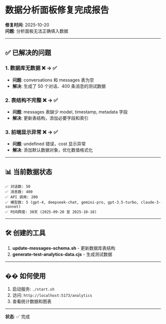 # 数据分析面板修复完成报告

**修复时间**: 2025-10-20  
**问题**: 分析面板无法正确填入数据

---

## ✅ 已解决的问题

### 1. 数据库无数据 ❌ → ✅
- **问题**: conversations 和 messages 表为空
- **解决**: 生成了 50 个对话、400 条消息的测试数据

### 2. 表结构不完整 ❌ → ✅
- **问题**: messages 表缺少 model, timestamp, metadata 字段
- **解决**: 更新表结构，添加必要字段和索引

### 3. 前端显示异常 ❌ → ✅
- **问题**: undefined 错误，cost 显示异常
- **解决**: 添加默认数据对象，优化数值格式化

---

## 📊 当前数据状态

```
✅ 对话数: 50
✅ 消息数: 400  
✅ API 调用: 200
✅ 模型数: 5 (gpt-4, deepseek-chat, gemini-pro, gpt-3.5-turbo, claude-3-sonnet)
✅ 时间跨度: 30天 (2025-09-20 至 2025-10-18)
```

---

## 🛠️ 创建的工具

1. **update-messages-schema.sh** - 更新数据库表结构
2. **generate-test-analytics-data.cjs** - 生成测试数据

---

## �� 如何使用

1. 启动服务: `./start.sh`
2. 访问: `http://localhost:5173/analytics`
3. 查看统计数据和图表

---

**状态**: ✅ 完成
